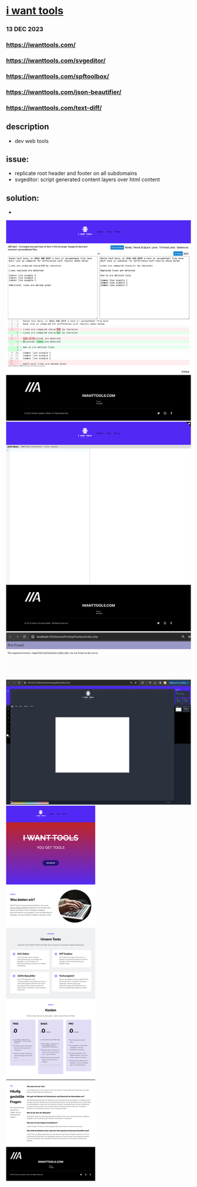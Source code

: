 # [i want tools](https://iwanttools.com/)

### 13 DEC 2023
### https://iwanttools.com/
### https://iwanttools.com/svgeditor/
### https://iwanttools.com/spftoolbox/
### https://iwanttools.com/json-beautifier/
### https://iwanttools.com/text-diff/

## description
- dev web tools

## issue:
- replicate root header and footer on all subdomains
- svgeditor: script generated content layers over html content

## solution:
-

![html text diff](./assets/html-text-diff.png)
![json beautifier](./assets/json-beautifier.png)
![spf tool box](./assets/spftoolbox.png)
![svg editor](./assets/svgeditor.png)
![i want tools](./assets/iwanttools.com_.png)
